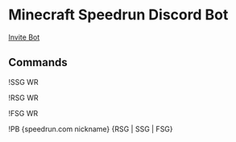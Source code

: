 # Minecraft Speedrun Discord Bot
[Invite Bot](https://discord.com/oauth2/authorize?client_id=471204580516954112&permissions=268651520&scope=bot)

## Commands
!SSG WR

!RSG WR

!FSG WR

!PB {speedrun.com nickname} {RSG | SSG | FSG}
